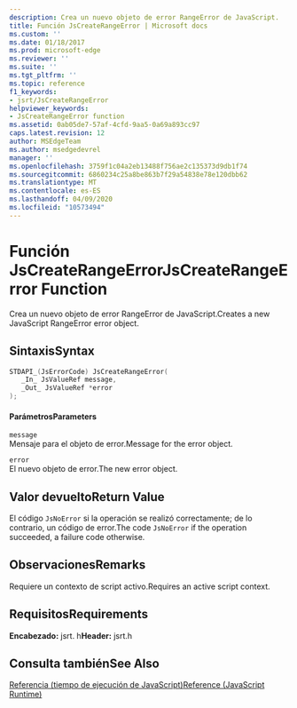 ```yaml
---
description: Crea un nuevo objeto de error RangeError de JavaScript.
title: Función JsCreateRangeError | Microsoft docs
ms.custom: ''
ms.date: 01/18/2017
ms.prod: microsoft-edge
ms.reviewer: ''
ms.suite: ''
ms.tgt_pltfrm: ''
ms.topic: reference
f1_keywords:
- jsrt/JsCreateRangeError
helpviewer_keywords:
- JsCreateRangeError function
ms.assetid: 0ab05de7-57af-4cfd-9aa5-0a69a893cc97
caps.latest.revision: 12
author: MSEdgeTeam
ms.author: msedgedevrel
manager: ''
ms.openlocfilehash: 3759f1c04a2eb13488f756ae2c135373d9db1f74
ms.sourcegitcommit: 6860234c25a8be863b7f29a54838e78e120dbb62
ms.translationtype: MT
ms.contentlocale: es-ES
ms.lasthandoff: 04/09/2020
ms.locfileid: "10573494"
---
```

# <span data-ttu-id="91bb2-103">Función JsCreateRangeError</span><span class="sxs-lookup"><span data-stu-id="91bb2-103">JsCreateRangeError Function</span></span>
<span data-ttu-id="91bb2-104">Crea un nuevo objeto de error RangeError de JavaScript.</span><span class="sxs-lookup"><span data-stu-id="91bb2-104">Creates a new JavaScript RangeError error object.</span></span>
  
## <span data-ttu-id="91bb2-105">Sintaxis</span><span class="sxs-lookup"><span data-stu-id="91bb2-105">Syntax</span></span>  
  
```cpp  
STDAPI_(JsErrorCode) JsCreateRangeError(  
   _In_ JsValueRef message,  
   _Out_ JsValueRef *error  
);  
```  
  
#### <span data-ttu-id="91bb2-106">Parámetros</span><span class="sxs-lookup"><span data-stu-id="91bb2-106">Parameters</span></span>  
 `message`  
 <span data-ttu-id="91bb2-107">Mensaje para el objeto de error.</span><span class="sxs-lookup"><span data-stu-id="91bb2-107">Message for the error object.</span></span>  
  
 `error`  
 <span data-ttu-id="91bb2-108">El nuevo objeto de error.</span><span class="sxs-lookup"><span data-stu-id="91bb2-108">The new error object.</span></span>  
  
## <span data-ttu-id="91bb2-109">Valor devuelto</span><span class="sxs-lookup"><span data-stu-id="91bb2-109">Return Value</span></span>  
 <span data-ttu-id="91bb2-110">El código `JsNoError` si la operación se realizó correctamente; de lo contrario, un código de error.</span><span class="sxs-lookup"><span data-stu-id="91bb2-110">The code `JsNoError` if the operation succeeded, a failure code otherwise.</span></span>  
  
## <span data-ttu-id="91bb2-111">Observaciones</span><span class="sxs-lookup"><span data-stu-id="91bb2-111">Remarks</span></span>  
 <span data-ttu-id="91bb2-112">Requiere un contexto de script activo.</span><span class="sxs-lookup"><span data-stu-id="91bb2-112">Requires an active script context.</span></span>  
  
## <span data-ttu-id="91bb2-113">Requisitos</span><span class="sxs-lookup"><span data-stu-id="91bb2-113">Requirements</span></span>  
 <span data-ttu-id="91bb2-114">**Encabezado:** jsrt. h</span><span class="sxs-lookup"><span data-stu-id="91bb2-114">**Header:** jsrt.h</span></span>  
  
## <span data-ttu-id="91bb2-115">Consulta también</span><span class="sxs-lookup"><span data-stu-id="91bb2-115">See Also</span></span>  
 [<span data-ttu-id="91bb2-116">Referencia (tiempo de ejecución de JavaScript)</span><span class="sxs-lookup"><span data-stu-id="91bb2-116">Reference (JavaScript Runtime)</span></span>](../chakra-hosting/reference-javascript-runtime.md)